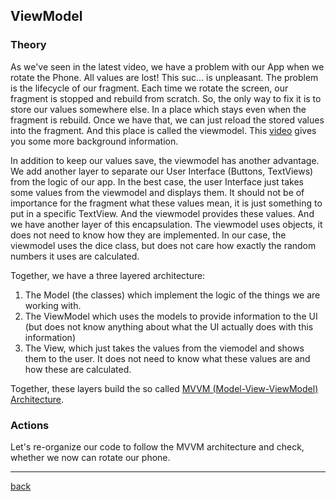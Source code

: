 ## ViewModel

### Theory

As we've seen in the latest video, we have a problem with our App when we rotate the Phone. All values are lost! This suc... is unpleasant. The problem is the lifecycle of our fragment. Each time we rotate the screen, our fragment is stopped and rebuild from scratch. So, the only way to fix it is to store our values somewhere else. In a place which stays even when the fragment is rebuild. Once we have that, we can just reload the stored values into the fragment. And this place is called the viewmodel. This [video](https://www.youtube.com/watch?v=j5ZouactAvk&list=PLlxmoA0rQ-LyVuVR1LFvpR1K8A0HsIBYx&index=4) gives you some more background information. 

In addition to keep our values save, the viewmodel has another advantage. We add another layer to separate our User Interface (Buttons, TextViews) from the logic of our app. In the best case, the user Interface just takes some values from the viewmodel and displays them. It should not be of importance for the fragment what these values mean, it is just something to put in a specific TextView. And the viewmodel provides these values. And we have another layer of this encapsulation. The viewmodel uses objects, it does not need to know how they are implemented. In our case, the viewmodel uses the dice class, but does not care how exactly the random numbers it uses are calculated. 

Together, we have a three layered architecture:
1. The Model (the classes) which implement the logic of the things we are working with.
2. The ViewModel which uses the models to provide information to the UI (but does not know anything about what the UI actually does with this information)
3. The View, which just takes the values from the viemodel and shows them to the user. It does not need to know what these values are and how these are calculated.

Together, these layers build the so called [MVVM (Model-View-ViewModel) Architecture](https://de.wikipedia.org/wiki/Model_View_ViewModel).

### Actions

Let's re-organize our code to follow the MVVM architecture and check, whether we now can rotate our phone.

---

[back](../README.md)